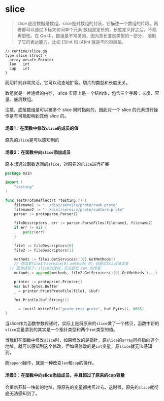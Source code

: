 # slice

> slice 底层数据是数组，slice是对数组的封装，它描述一个数组的片段。两者都可以通过下标来访问单个元素
> 数组是定长的，长度定义好之后，不能再更改。在 Go 中，数组是不常见的，因为其长度是类型的一部分，
> 限制了它的表达能力，比如 [3]int 和 [4]int 就是不同的类型。

```
// runtime/slice.go
type slice struct {
  array unsafe.Pointer
  len 	int
  cap 	int
}
```

而切片则非常灵活，它可以动态地扩容。切片的类型和长度无关。

数组就是一片连续的内存， slice 实际上是一个结构体，包含三个字段：长度、容量、底层数组。

注意，底层数组是可以被多个 slice 同时指向的，因此对一个 slice 的元素进行操作是有可能影响到其他 slice 的。

#### 场景1：在函数中修改`slice`的成员的值

原先的`slice`是可以感知到的



#### 场景2：在函数中向`slice`添加成员

原本想通过函数返回的`slice`，对原先的`slice`进行扩展

```go
package main

import (
	"testing"
)

func TestProtoReflect(t *testing.T) {
	filename1 := "../dist/service/proto/rank.proto"
	filename2 := "../dist/service/proto/subtask.proto"
	parser := protoparse.Parser{}

	fileDescriptors, err := parser.ParseFiles(filename1, filename2)
	if err != nil {
		panic(err)
	}

	file1 := fileDescriptors[0]
	file2 := fileDescriptors[1]

	methods := file1.GetServices()[0].GetMethods()
	// 想改变file1下service[0].methods 的，但是实际上没法改变
  // 因为违背了，slice的规则，无法感知 len 的改变
	methods = append(methods, file2.GetServices()[0].GetMethods()...)

	printer := protoprint.Printer{}
	var buf bytes.Buffer
	_ = printer.PrintProtoFile(file1, &buf)

	fmt.Println(buf.String())

	_ = ioutil.WriteFile("proto_test.proto", buf.Bytes(), 0666)
}
```

当slice作为函数参数传递时，实际上是将原来的`slice`做了一个拷贝，函数中新的`slice`变量拿到的其实是一个指针类型和两个`int`类型的值。

当我们在函数中修改`slice`时，如果修改的是指针，原`slice`的`array`同样指向这个地址，就可以感知到这个修改，但如果修改的是`int`变量，原`slice`就无法感知到。

而`append`操作，就是一种改变`len`和`cap`的操作。



#### 场景3：在函数中向slice添加成员，并且超过了原来的cap容量

会重新开辟一块新的地址，将原先的变量都拷贝过去。这时候，原先的`slice`就彻底无法感知到了。


